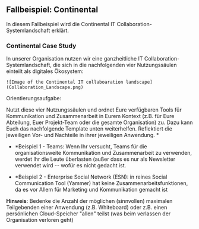 ## Fallbeispiel: Continental

In diesem Fallbeispiel wird die Continental IT Collaboration-Systemlandschaft erklärt.

### Continental Case Study

In unserer Organisation nutzen wir eine ganzheitliche IT Collaboration-Systemlandschaft, die sich in die nachfolgenden vier Nutzungssäulen einteilt als digitales Ökosystem:

`![Image of the Continental IT collaboaration landscape](Collaboration_Landscape.png)`

Orientierungsaufgabe:

Nutzt diese vier Nutzungssäulen und ordnet Eure verfügbaren Tools für Kommunikation und Zusammenarbeit in Eurem Kontext (z.B. für Eure Abteilung, Euer Projekt-Team oder die gesamte Organisation) zu. Dazu kann Euch das nachfolgende Template unten weiterhelfen. Reflektiert die jeweiligen Vor- und Nachteile in ihrer jeweiligen Anwendung. *

- *Beispiel 1 - Teams: Wenn Ihr versucht, Teams für die organisationsweite Kommunikation und Zusammenarbeit zu verwenden, werdet Ihr die Leute überlasten (außer dass es nur als Newsletter verwendet wird -- wofür es nicht gedacht ist.

- *Beispiel 2 - Enterprise Social Network (ESN): in reines Social Communication Tool (Yammer) hat keine Zusammenarbeitsfunktionen, da es vor Allem für Marketing und Kommunikation gemacht ist

**Hinweis**: Bedenke die Anzahl der möglichen (sinnvollen) maximalen Teilgebenden einer Anwendung (z.B. Whiteboard) oder z.B. einen persönlichen Cloud-Speicher "allen" teilst (was beim verlassen der Organisation verloren geht)
